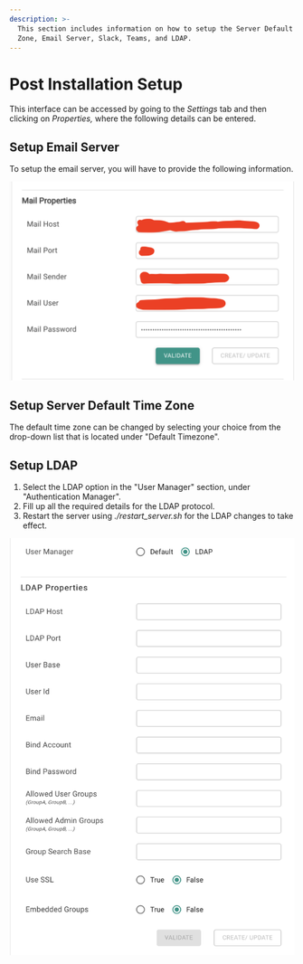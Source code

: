 ```yaml
---
description: >-
  This section includes information on how to setup the Server Default Time
  Zone, Email Server, Slack, Teams, and LDAP.
---
```


# Post Installation Setup

This interface can be accessed by going to the _Settings_ tab and then clicking on _Properties,_ where the following details can be entered.

## Setup Email Server

To setup the email server, you will have to provide the following information.

![](../.gitbook/assets/screen-shot-2021-04-14-at-3.54.12-pm.png)

## Setup Server Default Time Zone

The default time zone can be changed by selecting your choice from the drop-down list that is located under "Default Timezone".

## Setup LDAP

1. Select the LDAP option in the "User Manager" section, under "Authentication Manager". 
2. Fill up all the required details for the LDAP protocol. 
3. Restart the server using _./restart\_server.sh_ for the LDAP changes to take effect.



![](../.gitbook/assets/screen-shot-2021-04-14-at-4.07.05-pm.png)





